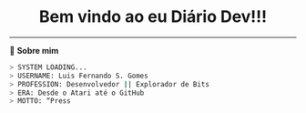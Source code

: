 <div align="center">

  # Bem vindo ao eu Diário Dev!!!
 
</div>

---

🧠 **Sobre mim**
```bash
> SYSTEM LOADING...
> USERNAME: Luis Fernando S. Gomes
> PROFESSION: Desenvolvedor || Explorador de Bits
> ERA: Desde o Atari até o GitHub
> MOTTO: “Press
